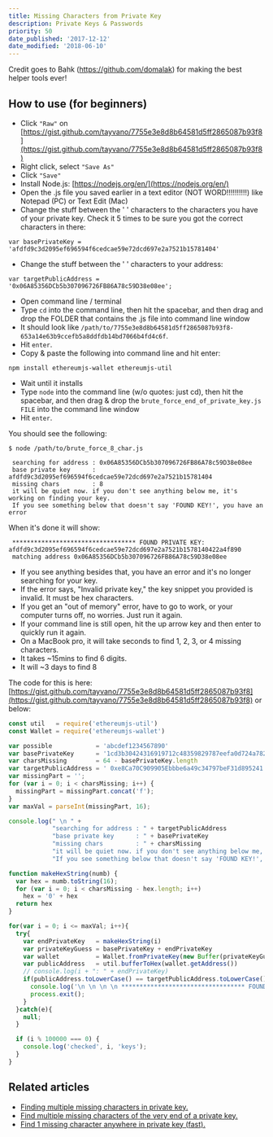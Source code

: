 ```yaml
---
title: Missing Characters from Private Key
description: Private Keys & Passwords
priority: 50
date_published: '2017-12-12'
date_modified: '2018-06-10'
---
```


Credit goes to Bahk (<https://github.com/domalak>) for making the best helper tools ever!

## How to use (for beginners)

* Click `"Raw"` on [https://gist.github.com/tayvano/7755e3e8d8b64581d5ff2865087b93f8](https://gist.github.com/tayvano/7755e3e8d8b64581d5ff2865087b93f8)
* Right click, select `"Save As"`
* Click `"Save"`
* Install Node.js: [https://nodejs.org/en/](https://nodejs.org/en/)
* Open the .js file you saved earlier in a text editor (NOT WORD!!!!!!!!!!) like Notepad (PC) or Text Edit (Mac)
* Change the stuff between the ' ' characters to the characters you have of your private key. Check it 5 times to be sure you got the correct characters in there:

`var basePrivateKey = 'afdfd9c3d2095ef696594f6cedcae59e72dcd697e2a7521b15781404'`

* Change the stuff between the ' ' characters to your address:

`var targetPublicAddress = '0x06A85356DCb5b307096726FB86A78c59D38e08ee';`

* Open command line / terminal
* Type `cd` into the command line, then hit the spacebar, and then drag and drop the FOLDER that contains the .js file into command line window
* It should look like `/path/to/7755e3e8d8b64581d5ff2865087b93f8-653a14e63b9ccefb5a8ddfdb14bd7066b4fd4c6f`.
* Hit `enter`.
* Copy & paste the following into command line and hit enter:

`npm install ethereumjs-wallet ethereumjs-util`

* Wait until it installs
* Type `node` into the command line (w/o quotes: just cd), then hit the spacebar, and then drag & drop the `brute_force_end_of_private_key.js FILE` into the command line window
* Hit `enter`.

You should see the following:

```text
$ node /path/to/brute_force_8_char.js

 searching for address : 0x06A85356DCb5b307096726FB86A78c59D38e08ee
 base private key      : afdfd9c3d2095ef696594f6cedcae59e72dcd697e2a7521b15781404
 missing chars         : 8
 it will be quiet now. if you don't see anything below me, it's working on finding your key.
 If you see something below that doesn't say 'FOUND KEY!', you have an error
```

When it's done it will show:

```text
 ********************************** FOUND PRIVATE KEY: afdfd9c3d2095ef696594f6cedcae59e72dcd697e2a7521b1578140422a4f890
 matching address 0x06A85356DCb5b307096726FB86A78c59D38e08ee
```

* If you see anything besides that, you have an error and it's no longer searching for your key.
* If the error says, "Invalid private key," the key snippet you provided is invalid. It must be hex characters.
* If you get an "out of memory" error, have to go to work, or your computer turns off, no worries. Just run it again.
* If your command line is still open, hit the up arrow key and then enter to quickly run it again.
* On a MacBook pro, it will take seconds to find 1, 2, 3, or 4 missing characters.
* It takes ~15mins to find 6 digits.
* It will ~3 days to find 8

The code for this is here: [https://gist.github.com/tayvano/7755e3e8d8b64581d5ff2865087b93f8](https://gist.github.com/tayvano/7755e3e8d8b64581d5ff2865087b93f8) or below:

```js
const util   = require('ethereumjs-util')
const Wallet = require('ethereumjs-wallet')

var possible            = 'abcdef1234567890'
var basePrivateKey      = '1cd3b30424316919712c48359829787eefa0d724a78274a506530dbb72'
var charsMissing        = 64 - basePrivateKey.length
var targetPublicAddress = ' 0xe8Ca70C909905Ebbbe6a49c34797beF31d895241'
var missingPart = '';
for (var i = 0; i < charsMissing; i++) {
  missingPart = missingPart.concat('f');
}
var maxVal = parseInt(missingPart, 16);

console.log(" \n " +
            "searching for address : " + targetPublicAddress                                               + " \n " +
            "base private key      : " + basePrivateKey                                                    + " \n " +
            "missing chars         : " + charsMissing                                                      + " \n " +
            "it will be quiet now. if you don't see anything below me, it's working on finding your key."  + " \n " +
            "If you see something below that doesn't say 'FOUND KEY!', you have an error"                  + " \n " )

function makeHexString(numb) {
  var hex = numb.toString(16);
  for (var i = 0; i < charsMissing - hex.length; i++)
    hex = '0' + hex
  return hex
}

for(var i = 0; i <= maxVal; i++){
  try{
    var endPrivateKey   = makeHexString(i)
    var privateKeyGuess = basePrivateKey + endPrivateKey
    var wallet          = Wallet.fromPrivateKey(new Buffer(privateKeyGuess, "hex"))
    var publicAddress   = util.bufferToHex(wallet.getAddress())
    // console.log(i + ": " + endPrivateKey)
    if(publicAddress.toLowerCase() == targetPublicAddress.toLowerCase()){
      console.log('\n \n \n \n ********************************** FOUND PRIVATE KEY: ' + privateKeyGuess + " \n matching address " + targetPublicAddress + " \n \n \n \n ");
      process.exit();
    }
  }catch(e){
    null;
  }

  if (i % 100000 === 0) {
    console.log('checked', i, 'keys');
  }
}
```

## Related articles

* [Finding multiple missing characters in private key.](https://gist.github.com/domalak/f72414b6be6bbe497416f11bfe0d224a)
* [Find multiple missing characters of the very end of a private key.](https://support.mycrypto.com/private-keys-passwords/missing-characters-of-private-key.html)
* [Find 1 missing character anywhere in private key (fast).](https://support.mycrypto.com/private-keys-passwords/accessing-different-address-same-private-key-ether.html)
